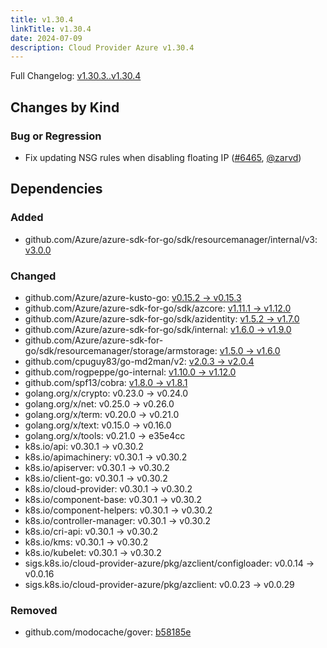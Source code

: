 ```yaml
---
title: v1.30.4
linkTitle: v1.30.4
date: 2024-07-09
description: Cloud Provider Azure v1.30.4
---
```

Full Changelog: [v1.30.3..v1.30.4](https://github.com/kubernetes-sigs/cloud-provider-azure/compare/v1.30.3...v1.30.4)

## Changes by Kind

### Bug or Regression

- Fix updating NSG rules when disabling floating IP ([#6465](https://github.com/kubernetes-sigs/cloud-provider-azure/pull/6465), [@zarvd](https://github.com/zarvd))

## Dependencies

### Added
- github.com/Azure/azure-sdk-for-go/sdk/resourcemanager/internal/v3: [v3.0.0](https://github.com/Azure/azure-sdk-for-go/tree/sdk/resourcemanager/internal/v3/v3.0.0)

### Changed
- github.com/Azure/azure-kusto-go: [v0.15.2 → v0.15.3](https://github.com/Azure/azure-kusto-go/compare/v0.15.2...v0.15.3)
- github.com/Azure/azure-sdk-for-go/sdk/azcore: [v1.11.1 → v1.12.0](https://github.com/Azure/azure-sdk-for-go/compare/sdk/azcore/v1.11.1...sdk/azcore/v1.12.0)
- github.com/Azure/azure-sdk-for-go/sdk/azidentity: [v1.5.2 → v1.7.0](https://github.com/Azure/azure-sdk-for-go/compare/sdk/azidentity/v1.5.2...sdk/azidentity/v1.7.0)
- github.com/Azure/azure-sdk-for-go/sdk/internal: [v1.6.0 → v1.9.0](https://github.com/Azure/azure-sdk-for-go/compare/sdk/internal/v1.6.0...sdk/internal/v1.9.0)
- github.com/Azure/azure-sdk-for-go/sdk/resourcemanager/storage/armstorage: [v1.5.0 → v1.6.0](https://github.com/Azure/azure-sdk-for-go/compare/sdk/resourcemanager/storage/armstorage/v1.5.0...sdk/resourcemanager/storage/armstorage/v1.6.0)
- github.com/cpuguy83/go-md2man/v2: [v2.0.3 → v2.0.4](https://github.com/cpuguy83/go-md2man/compare/v2.0.3...v2.0.4)
- github.com/rogpeppe/go-internal: [v1.10.0 → v1.12.0](https://github.com/rogpeppe/go-internal/compare/v1.10.0...v1.12.0)
- github.com/spf13/cobra: [v1.8.0 → v1.8.1](https://github.com/spf13/cobra/compare/v1.8.0...v1.8.1)
- golang.org/x/crypto: v0.23.0 → v0.24.0
- golang.org/x/net: v0.25.0 → v0.26.0
- golang.org/x/term: v0.20.0 → v0.21.0
- golang.org/x/text: v0.15.0 → v0.16.0
- golang.org/x/tools: v0.21.0 → e35e4cc
- k8s.io/api: v0.30.1 → v0.30.2
- k8s.io/apimachinery: v0.30.1 → v0.30.2
- k8s.io/apiserver: v0.30.1 → v0.30.2
- k8s.io/client-go: v0.30.1 → v0.30.2
- k8s.io/cloud-provider: v0.30.1 → v0.30.2
- k8s.io/component-base: v0.30.1 → v0.30.2
- k8s.io/component-helpers: v0.30.1 → v0.30.2
- k8s.io/controller-manager: v0.30.1 → v0.30.2
- k8s.io/cri-api: v0.30.1 → v0.30.2
- k8s.io/kms: v0.30.1 → v0.30.2
- k8s.io/kubelet: v0.30.1 → v0.30.2
- sigs.k8s.io/cloud-provider-azure/pkg/azclient/configloader: v0.0.14 → v0.0.16
- sigs.k8s.io/cloud-provider-azure/pkg/azclient: v0.0.23 → v0.0.29

### Removed
- github.com/modocache/gover: [b58185e](https://github.com/modocache/gover/tree/b58185e)
